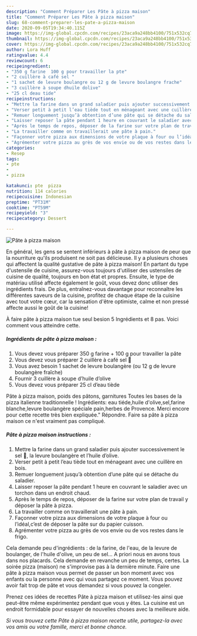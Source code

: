 ```yaml
---
description: "Comment Préparer Les Pâte à pizza maison"
title: "Comment Préparer Les Pâte à pizza maison"
slug: 68-comment-preparer-les-pate-a-pizza-maison
date: 2020-09-05T19:34:40.115Z
image: https://img-global.cpcdn.com/recipes/23aca9a248bb4100/751x532cq70/pate-a-pizza-maison-photo-principale-de-la-recette.jpg
thumbnail: https://img-global.cpcdn.com/recipes/23aca9a248bb4100/751x532cq70/pate-a-pizza-maison-photo-principale-de-la-recette.jpg
cover: https://img-global.cpcdn.com/recipes/23aca9a248bb4100/751x532cq70/pate-a-pizza-maison-photo-principale-de-la-recette.jpg
author: Lora Huff
ratingvalue: 4.4
reviewcount: 6
recipeingredient:
- "350 g farine  100 g pour travailler la pte"
- "2 cuillère à café sel "
- "1 sachet de levure boulangre ou 12 g de levure boulangre frache"
- "3 cuillère à soupe dhuile dolive"
- "25 cl deau tide"
recipeinstructions:
- "Mettre la farine dans un grand saladier puis ajouter successivement le sel 🧂, la levure boulangère et l’huile d’olive."
- "Verser petit à petit l’eau tiède tout en ménageant avec une cuillère en bois."
- "Remuer longuement jusqu’à obtention d’une pâte qui se détache du saladier."
- "Laisser reposer la pâte pendant 1 heure en couvrant le saladier avec un torchon dans un endroit chaud."
- "Après le temps de repos, déposer de la farine sur votre plan de travail y déposer la pâte à pizza."
- "La travailler comme on travaillerait une pâte à pain."
- "Façonner votre pizza aux dimensions de votre plaque à four ou l’idéal,c’est de déposer la pâte sur du papier cuisson."
- "Agrémenter votre pizza au grès de vos envie ou de vos restes dans le frigo."
categories:
- Resep
tags:
- pte
- 
- pizza

katakunci: pte  pizza 
nutrition: 114 calories
recipecuisine: Indonesian
preptime: "PT31M"
cooktime: "PT59M"
recipeyield: "3"
recipecategory: Dessert

---
```



![Pâte à pizza maison](https://img-global.cpcdn.com/recipes/23aca9a248bb4100/751x532cq70/pate-a-pizza-maison-photo-principale-de-la-recette.jpg)

En général, les gens se sentent inférieurs à pâte à pizza maison de peur que la nourriture qu'ils produisent ne soit pas délicieuse. Il y a plusieurs choses qui affectent la qualité gustative de pâte à pizza maison! En partant du type d'ustensile de cuisine, assurez-vous toujours d'utiliser des ustensiles de cuisine de qualité, toujours en bon état et propres. Ensuite, le type de matériau utilisé affecte également le goût, vous devez donc utiliser des ingrédients frais. De plus, entraînez-vous davantage pour reconnaître les différentes saveurs de la cuisine, profitez de chaque étape de la cuisine avec tout votre cœur, car la sensation d'être optimiste, calme et non pressé affecte aussi le goût de la cuisine!

<!--inarticleads1-->

À faire pâte à pizza maison tue seul besion 5 Ingrédients et 8 pas. Voici comment vous atteindre cette.

##### Ingrédients de pâte à pizza maison :

1. Vous devez vous préparer 350 g farine + 100 g pour travailler la pâte
1. Vous devez vous préparer 2 cuillère à café sel 🧂
1. Vous avez besoin 1 sachet de levure boulangère (ou 12 g de levure boulangère fraîche)
1. Fournir 3 cuillère à soupe d’huile d’olive
1. Vous devez vous préparer 25 cl d’eau tiède


Pâte à pizza maison, poids des pâtons, garnitures Toutes les bases de la pizza italienne traditionnelle ! Ingrédients: eau tiéde,huile d&#39;olive,sel,farine blanche,levure boulangère spéciale pain,herbes de Provence. Merci encore pour cette recette très bien expliquée.&#34; Répondre. Faire sa pâte à pizza maison ce n&#39;est vraiment pas compliqué. 

<!--inarticleads2-->

##### Pâte à pizza maison instructions :

1. Mettre la farine dans un grand saladier puis ajouter successivement le sel 🧂, la levure boulangère et l’huile d’olive.
1. Verser petit à petit l’eau tiède tout en ménageant avec une cuillère en bois.
1. Remuer longuement jusqu’à obtention d’une pâte qui se détache du saladier.
1. Laisser reposer la pâte pendant 1 heure en couvrant le saladier avec un torchon dans un endroit chaud.
1. Après le temps de repos, déposer de la farine sur votre plan de travail y déposer la pâte à pizza.
1. La travailler comme on travaillerait une pâte à pain.
1. Façonner votre pizza aux dimensions de votre plaque à four ou l’idéal,c’est de déposer la pâte sur du papier cuisson.
1. Agrémenter votre pizza au grès de vos envie ou de vos restes dans le frigo.


Cela demande peu d&#39;ingrédients : de la farine, de l&#39;eau, de la levure de boulanger, de l&#39;huile d&#39;olive, un peu de sel… A priori nous en avons tous dans nos placards. Cela demande en revanche un peu de temps, certes. La soirée pizza (maison) ne s&#39;improvise pas à la dernière minute. Faire une pâte à pizza maison vous permet de passer un bon moment avec vos enfants ou la personne avec qui vous partagez ce moment. Vous pouvez avoir fait trop de pâte et vous demandez si vous pouvez la congeler. 

<!--inarticleads1-->

<p>
Prenez ces idées de recettes Pâte à pizza maison et utilisez-les ainsi que peut-être même expérimentez pendant que vous y êtes. La cuisine est un endroit formidable pour essayer de nouvelles choses avec la meilleure aide.
</p>

<p>
<i>Si vous trouvez cette Pâte à pizza maison recette utile, partagez-la avec vos amis ou votre famille, merci et bonne chance.</i>
</p>

